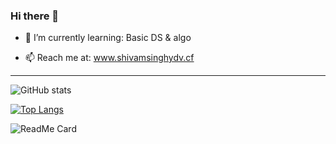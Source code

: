 ### Hi there 👋
- 🌱 I’m currently learning: Basic DS & algo

- 📫 Reach me at:            www.shivamsinghydv.cf

___________________________________________________
![GitHub stats](https://github-readme-stats.vercel.app/api?username=shivamsinghydv&theme=material-polenight&show_icons=true)

[![Top Langs](https://github-readme-stats.vercel.app/api/top-langs/?username=anuraghazra&layout=compact)](https://github.com/anuraghazra/github-readme-stats)

![ReadMe Card](https://github-readme-stats.vercel.app/api/pin/?username=shivamsinghydv&repo=dev-portfolio)

<!--
**shivamsinghydv/shivamsinghydv** is a ✨ _special_ ✨ repository because its `README.md` (this file) appears on your GitHub profile.

Here are some ideas to get you started:

- 🔭 I’m currently working on ...
- 🌱 I’m currently learning ...
- 👯 I’m looking to collaborate on ...
- 🤔 I’m looking for help with ...
- 💬 Ask me about ...
- 📫 How to reach me: ...
- 😄 Pronouns: ...
- ⚡ Fun fact: ...
-->
